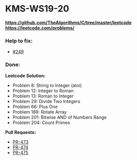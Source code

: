 # KMS-WS19-20

**https://github.com/TheAlgorithms/C/tree/master/leetcode**
**https://leetcode.com/problems/**

### Help to fix:
* [#249](https://github.com/TheAlgorithms/C/issues/249)

### Done:

**Leetcode Solution:**

* Problem 8: String to Integer (atoi)
* Problem 12: Integer to Roman
* Problem 13: Roman to Integer
* Problem 29: Divide Two Integers
* Problem 66: Plus One
* Problem 189: Rotate Array
* Problem 201: Bitwise AND of Numbers Range
* Problem 204: Count Primes

**Pull Requests:**

* [PR-473](https://github.com/TheAlgorithms/C/pull/473)
* [PR-474](https://github.com/TheAlgorithms/C/pull/474)
* [PR-475](https://github.com/TheAlgorithms/C/pull/475)

